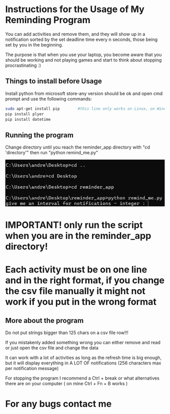 # Instructions for the Usage of My Reminding Program

You can add activities and remove them, and they will show up in a notification sorted by the set deadline time every n seconds, those being set by you in the beginning.

The purpose is that when you use your laptop, you become aware that you should be working and not playing games and start to think about stopping procrastinating :)

## Things to install before Usage

Install python from microsoft store-any version should be ok and open cmd prompt and use the following commands: 

```bash
sudo apt-get install pip        #this line only works on Linux, on Windows you might already have it, if not you have to install it
pip install plyer
pip install datetime
```
## Running the program

Change directory until you reach the reminder_app directory with "cd 'directory'" then run "python remind_me.py"

![Exemplu2](https://github.com/0catalin/reminder_app/blob/master/exemplu2.png)

# IMPORTANT! only run the script when you are in the reminder_app directory!

# Each activity must be on one line and in the right format, if you change the csv file manually it might not work if you put in the wrong format

## More about the program

Do not put strings bigger than 125 chars on a csv file row!!!

If you mistakenly added something wrong you can either remove and read or just open the csv file and change the data

It can work with a lot of activities as long as the refresh time is big enough, but it will display everything in A LOT OF notifications (256 characters max per notification message) 

For stopping the program I recommend a Ctrl + break or what alternatives there are on your computer ( on mine Ctrl + Fn + B works )

# For any bugs contact me